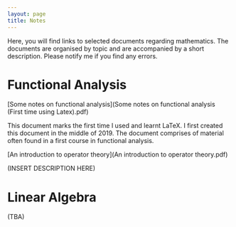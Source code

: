 ```yaml
---
layout: page
title: Notes
---
```

Here, you will find links to selected documents regarding mathematics. The documents are organised by topic and are accompanied by a short description. Please notify me if you find any errors. 

# Functional Analysis

[Some notes on functional analysis](Some notes on functional analysis (First time using Latex).pdf)

This document marks the first time I used and learnt LaTeX. I first created this document in the middle of 2019. The document comprises of material often found in a first course in functional analysis. 

[An introduction to operator theory](An introduction to operator theory.pdf)

(INSERT DESCRIPTION HERE)

# Linear Algebra

(TBA)
